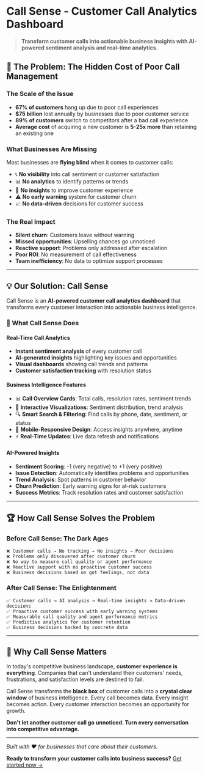 # Call Sense - Customer Call Analytics Dashboard

> **Transform customer calls into actionable business insights with AI-powered sentiment analysis and real-time analytics.**

## 🚨 The Problem: The Hidden Cost of Poor Call Management

### **The Scale of the Issue**

- **67% of customers** hang up due to poor call experiences
- **$75 billion** lost annually by businesses due to poor customer service
- **89% of customers** switch to competitors after a bad call experience
- **Average cost** of acquiring a new customer is **5-25x more** than retaining an existing one

### **What Businesses Are Missing**

Most businesses are **flying blind** when it comes to customer calls:

- 📞 **No visibility** into call sentiment or customer satisfaction
- 📊 **No analytics** to identify patterns or trends
- 🎯 **No insights** to improve customer experience
- ⚠️ **No early warning** system for customer churn
- 📈 **No data-driven** decisions for customer success

### **The Real Impact**

- **Silent churn**: Customers leave without warning
- **Missed opportunities**: Upselling chances go unnoticed
- **Reactive support**: Problems only addressed after escalation
- **Poor ROI**: No measurement of call effectiveness
- **Team inefficiency**: No data to optimize support processes

---

## 💡 Our Solution: Call Sense

Call Sense is an **AI-powered customer call analytics dashboard** that transforms every customer interaction into actionable business intelligence.

### **🎯 What Call Sense Does**

#### **Real-Time Call Analytics**

- **Instant sentiment analysis** of every customer call
- **AI-generated insights** highlighting key issues and opportunities
- **Visual dashboards** showing call trends and patterns
- **Customer satisfaction tracking** with resolution status

#### **Business Intelligence Features**

- 📊 **Call Overview Cards**: Total calls, resolution rates, sentiment trends
- 🎨 **Interactive Visualizations**: Sentiment distribution, trend analysis
- 🔍 **Smart Search & Filtering**: Find calls by phone, date, sentiment, or status
- 📱 **Mobile-Responsive Design**: Access insights anywhere, anytime
- ⚡ **Real-Time Updates**: Live data refresh and notifications

#### **AI-Powered Insights**

- **Sentiment Scoring**: -1 (very negative) to +1 (very positive)
- **Issue Detection**: Automatically identifies problems and opportunities
- **Trend Analysis**: Spot patterns in customer behavior
- **Churn Prediction**: Early warning signs for at-risk customers
- **Success Metrics**: Track resolution rates and customer satisfaction

---

## 🏆 How Call Sense Solves the Problem

### **Before Call Sense: The Dark Ages**

```
❌ Customer calls → No tracking → No insights → Poor decisions
❌ Problems only discovered after customer churn
❌ No way to measure call quality or agent performance
❌ Reactive support with no proactive customer success
❌ Business decisions based on gut feelings, not data
```

### **After Call Sense: The Enlightenment**

```
✅ Customer calls → AI analysis → Real-time insights → Data-driven decisions
✅ Proactive customer success with early warning systems
✅ Measurable call quality and agent performance metrics
✅ Predictive analytics for customer retention
✅ Business decisions backed by concrete data
```

---

## 💬 Why Call Sense Matters

In today's competitive business landscape, **customer experience is everything**. Companies that can't understand their customers' needs, frustrations, and satisfaction levels are destined to fail.

Call Sense transforms the **black box** of customer calls into a **crystal clear window** of business intelligence. Every call becomes data. Every insight becomes action. Every customer interaction becomes an opportunity for growth.

**Don't let another customer call go unnoticed. Turn every conversation into competitive advantage.**

---

_Built with ❤️ for businesses that care about their customers._

**Ready to transform your customer calls into business success?** [Get started now →](#getting-started)
